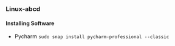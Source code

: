 ### Linux-abcd

#### Installing Software
* Pycharm  `sudo snap install pycharm-professional --classic`